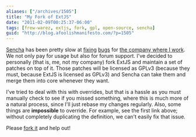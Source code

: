 ```yaml
---
aliases: ["/archives/1505"]
title: "My Fork of ExtJS"
date: "2011-02-09T00:25:37-06:00"
tags: [frew-warez, extjs, fork, gpl, open-source, sencha]
guid: "http://blog.afoolishmanifesto.com/?p=1505"
---
```

[Sencha](http://www.sencha.com/) has been pretty slow at [fixing](http://www.sencha.com/forum/showthread.php?122175-Record-acts-destructively-on-its-default-data) [bugs](http://www.sencha.com/forum/showthread.php?89462-DISCUSS-Don-t-require-boolean-for-RESTful-store-stuff-%28or-maybe-other-places%29) for [the company where I work](http://mitsi.com/). We not only pay for usage but also for forum support. I've decided to personally (that is, me, not my company) fork ExtJS and maintain a set of patches on top of it. Those patches will be licensed as GPLv3 (because they must, because ExtJS is licensed as GPLv3) and Sencha can take them and merge them into core whenever they want.

I've tried to deal with this with overrides, but that is a hassle as you must manually check to see if you missed something, where this is much more of a natural process, since I'll just rebase my changes regularly. Also, some things are **impossible** to override. For example, see the first link above; without completely duplicating the definition, we can't easily fix that issue.

Please [fork it](https://github.com/frioux/ExtJS-frew) and help out!
